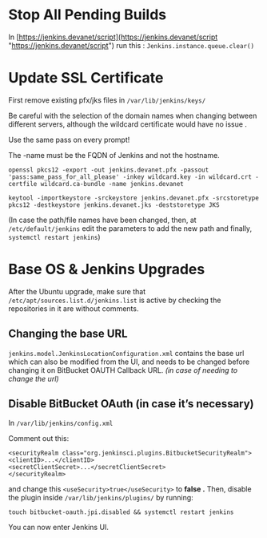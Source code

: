 # Stop All Pending Builds

In [https://jenkins.devanet/script](https://jenkins.devanet/script "https://jenkins.devanet/script") run this : `Jenkins.instance.queue.clear()`

# Update SSL Certificate

First remove existing pfx/jks files in `/var/lib/jenkins/keys/`

Be careful with the selection of the domain names when changing between different servers, although the wildcard certificate would have no issue .

Use the same pass on every prompt!

The -name must be the FQDN of Jenkins and not the hostname.

```
openssl pkcs12 -export -out jenkins.devanet.pfx -passout 'pass:same_pass_for_all_please' -inkey wildcard.key -in wildcard.crt -certfile wildcard.ca-bundle -name jenkins.devanet

keytool -importkeystore -srckeystore jenkins.devanet.pfx -srcstoretype pkcs12 -destkeystore jenkins.devanet.jks -deststoretype JKS
```

(In case the path/file names have been changed, then, at `/etc/default/jenkins` edit the parameters to add the new path and finally, `systemctl restart jenkins`)

# Base OS & Jenkins Upgrades

After the Ubuntu upgrade, make sure that `/etc/apt/sources.list.d/jenkins.list` is active by checking the repositories in it are without comments.

## Changing the base URL

`jenkins.model.JenkinsLocationConfiguration.xml` contains the base url which can also be modified from the UI, and needs to be changed before changing it on BitBucket OAUTH Callback URL. _(in case of needing to change the url)_

## Disable BitBucket OAuth (in case it’s necessary)

In `/var/lib/jenkins/config.xml`

Comment out this:
```
<securityRealm class="org.jenkinsci.plugins.BitbucketSecurityRealm">
<clientID>...</clientID>
<secretClientSecret>...</secretClientSecret>
</securityRealm>
```
and change this `<useSecurity>true</useSecurity>` to **false .** Then, disable the plugin inside `/var/lib/jenkins/plugins/` by running:

`touch bitbucket-oauth.jpi.disabled && systemctl restart jenkins`

You can now enter Jenkins UI.